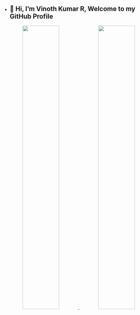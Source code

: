 <!---
- 👋 Hi, I’m @vinothkumar2
- **📚 CA Student**
- --->
- ## 👋 Hi, I’m Vinoth Kumar R, Welcome to my GitHub Profile

<!---
# My Social Profiles
<p align="center">
<a href="https://www.instagram.com/subin_p_s_"><img alt="Instagram" src="https://img.shields.io/badge/subin_p_s-%23E4405F.svg?&style=for-the-badge&logo=Instagram&logoColor=white"/></a>
<a href="https://t.me/subinps"><img alt="Telegram" src="https://img.shields.io/badge/subinps-2CA5E0?style=for-the-badge&logo=telegram&logoColor=white"/></a>
</p>
 --->
 <!---
<p align="center">
<img src="https://github-readme-stats.vercel.app/api?username=vinothkumar2&theme=tokyonight" align="center">
</p>
 --->
<!---
[![Anurag's GitHub stats](https://github-readme-stats.vercel.app/api?username=anuraghazra)](https://github.com/anuraghazra/github-readme-stats)
- 👀 I’m interested in doing 
- 🌱 I’m currently learning ...
- 💞️ I’m looking to collaborate on ...
- 📫 How to reach me ...
--->

<!---
vinothkumar2/vinothkumar2 is a ✨ special ✨ repository because its `README.md` (this file) appears on your GitHub profile.
You can click the Preview link to take a look at your changes.
--->
<div align="center">
    <a href="https://fayas.me">
        <img width="49%" src="https://github-readme-stats.vercel.app/api?username=vinothkumar2&count_private=true&include_all_commits=true&show_icons=true&theme=tokyonight&custom_title=GitHub+Stats"/>
        <img width="49%" src="https://github-readme-streak-stats.herokuapp.com?user=vinothkumar2&theme=tokyonight&date_format=j%20M%5B%20Y%5D&stroke=FFFFFF"/>
     <!---
        <img width="54%" src="https://github-profile-trophy.vercel.app/?username=vinothkumar2&row=2&column=3&theme=tokyonight"/>
        <img width="44%" src="https://github-readme-stats.vercel.app/api/top-langs/?username=vinothkumar2&theme=tokyonight"/>
     --->
    </a>
</div>
